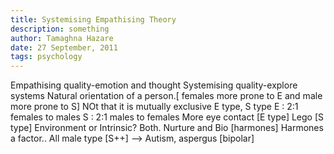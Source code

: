```yaml
---
title: Systemising Empathising Theory
description: something
author: Tamaghna Hazare
date: 27 September, 2011
tags: psychology
---
```


Empathising quality-emotion and thought 
Systemising quality-explore systems
Natural orientation of a person.[ females more prone to E and male more prone to S]
NOt that it is mutually exclusive
E type, S type
E : 2:1 females to males
S : 2:1 males to females
More eye contact [E type]
Lego [S type]
Environment or Intrinsic?
Both.
Nurture and Bio [harmones]
Harmones a factor..
All male type [S++] --> Autism, aspergus [bipolar]
